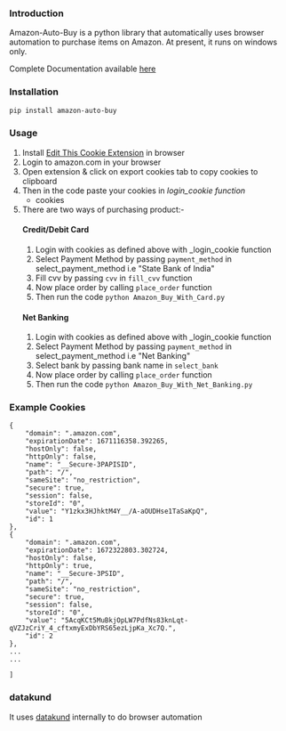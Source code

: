 ### Introduction
Amazon-Auto-Buy is a python library that automatically uses browser automation to purchase items on Amazon. 
At present, it runs on windows only.

Complete Documentation available [here](https://amazon-api.datakund.com/en/latest/)

### Installation

```sh
pip install amazon-auto-buy
```

### Usage
1. Install [Edit This Cookie Extension](https://chrome.google.com/webstore/detail/editthiscookie/fngmhnnpilhplaeedifhccceomclgfbg?hl=en) in browser
2. Login to amazon.com in your browser
3. Open extension & click on export cookies tab to copy cookies to clipboard
4. Then in the code paste your cookies in _login_cookie function_
   * cookies
6. There are two ways of purchasing product:-
   #### Credit/Debit Card
   1. Login with cookies as defined above with _login_cookie function
   2. Select Payment Method by passing ``payment_method`` in select_payment_method i.e "State Bank of India"
   3. Fill cvv by passing ``cvv`` in ``fill_cvv`` function
   4. Now place order by calling ``place_order`` function
   5. Then run the code ```python Amazon_Buy_With_Card.py```
   #### Net Banking
   1. Login with cookies as defined above with _login_cookie function
   2. Select Payment Method by passing ``payment_method`` in select_payment_method i.e "Net Banking"
   3. Select bank by passing bank name in ``select_bank``
   4. Now place order by calling ``place_order`` function
   2. Then run the code ```python Amazon_Buy_With_Net_Banking.py```

### Example Cookies
```[
{
    "domain": ".amazon.com",
    "expirationDate": 1671116358.392265,
    "hostOnly": false,
    "httpOnly": false,
    "name": "__Secure-3PAPISID",
    "path": "/",
    "sameSite": "no_restriction",
    "secure": true,
    "session": false,
    "storeId": "0",
    "value": "Y1zkx3HJhktM4Y__/A-aOUDHse1TaSaKpQ",
    "id": 1
},
{
    "domain": ".amazon.com",
    "expirationDate": 1672322803.302724,
    "hostOnly": false,
    "httpOnly": true,
    "name": "__Secure-3PSID",
    "path": "/",
    "sameSite": "no_restriction",
    "secure": true,
    "session": false,
    "storeId": "0",
    "value": "5AcqKCt5MuBkjOpLW7PdfNs83knLqt-qVZJzCriY_4_cftxmyExDbYRS65ezLjpKa_Xc7Q.",
    "id": 2
},
...
...

]
```

### datakund
It uses [datakund](https://pypi.org/project/datakund/) internally to do browser automation
